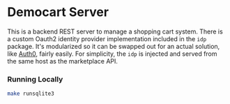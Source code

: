 # Democart Server

This is a backend REST server to manage a shopping cart system. There is a
custom Oauth2 identity provider implementation included in the `idp` package.
It's modularized so it can be swapped out for an actual solution, like
[Auth0](https://auth0.com), fairly easily. For simplicity, the `idp` is
injected and served from the same host as the marketplace API.


### Running Locally

```sh
make runsqlite3
```
